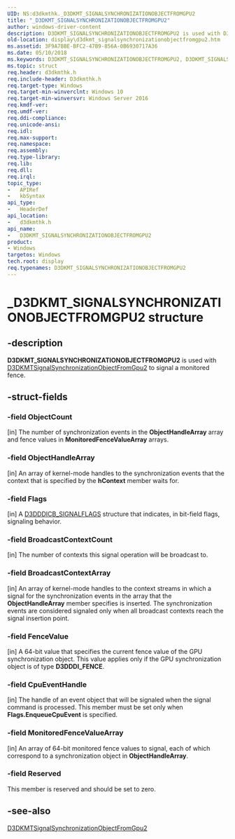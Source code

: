 ```yaml
---
UID: NS:d3dkmthk._D3DKMT_SIGNALSYNCHRONIZATIONOBJECTFROMGPU2
title: "_D3DKMT_SIGNALSYNCHRONIZATIONOBJECTFROMGPU2"
author: windows-driver-content
description: D3DKMT_SIGNALSYNCHRONIZATIONOBJECTFROMGPU2 is used with D3DKMTSignalSynchronizationObjectFromGpu2 to signal a monitored fence.
old-location: display\d3dkmt_signalsynchronizationobjectfromgpu2.htm
ms.assetid: 3F9A7BBE-BFC2-47B9-856A-0B6930717A36
ms.date: 05/10/2018
ms.keywords: D3DKMT_SIGNALSYNCHRONIZATIONOBJECTFROMGPU2, D3DKMT_SIGNALSYNCHRONIZATIONOBJECTFROMGPU2 structure [Display Devices], _D3DKMT_SIGNALSYNCHRONIZATIONOBJECTFROMGPU2, d3dkmthk/D3DKMT_SIGNALSYNCHRONIZATIONOBJECTFROMGPU2, display.d3dkmt_signalsynchronizationobjectfromgpu2
ms.topic: struct
req.header: d3dkmthk.h
req.include-header: D3dkmthk.h
req.target-type: Windows
req.target-min-winverclnt: Windows 10
req.target-min-winversvr: Windows Server 2016
req.kmdf-ver: 
req.umdf-ver: 
req.ddi-compliance: 
req.unicode-ansi: 
req.idl: 
req.max-support: 
req.namespace: 
req.assembly: 
req.type-library: 
req.lib: 
req.dll: 
req.irql: 
topic_type:
-	APIRef
-	kbSyntax
api_type:
-	HeaderDef
api_location:
-	d3dkmthk.h
api_name:
-	D3DKMT_SIGNALSYNCHRONIZATIONOBJECTFROMGPU2
product:
- Windows
targetos: Windows
tech.root: display
req.typenames: D3DKMT_SIGNALSYNCHRONIZATIONOBJECTFROMGPU2
---
```


# _D3DKMT_SIGNALSYNCHRONIZATIONOBJECTFROMGPU2 structure


## -description


<b>D3DKMT_SIGNALSYNCHRONIZATIONOBJECTFROMGPU2</b> is used with <a href="https://msdn.microsoft.com/library/windows/hardware/dn906785">D3DKMTSignalSynchronizationObjectFromGpu2</a> to signal a monitored fence.


## -struct-fields




### -field ObjectCount

[in] The number of synchronization events in the <b>ObjectHandleArray</b> array and fence values in <b>MonitoredFenceValueArray</b> arrays.


### -field ObjectHandleArray

[in] An array of kernel-mode handles to the synchronization events that the context that is specified by the <b>hContext</b> member waits for.


### -field Flags

[in] A <a href="https://msdn.microsoft.com/library/windows/hardware/ff544271">D3DDDICB_SIGNALFLAGS</a> structure that indicates, in bit-field flags, signaling behavior.


### -field BroadcastContextCount

[in] The number of contexts this signal operation will be broadcast to.


### -field BroadcastContextArray

[in] An array of kernel-mode handles to the context streams in which a signal for the synchronization events in the array that the <b>ObjectHandleArray</b> member specifies is inserted. The synchronization events are considered signaled only when all broadcast contexts reach the signal insertion point.


### -field FenceValue

[in] A 64-bit value that specifies the current fence value of the GPU synchronization object. This value applies only if the GPU synchronization object is of type <b>D3DDDI_FENCE</b>.


### -field CpuEventHandle

[in] The handle of an event object that will be signaled when the signal command is processed. This member must be set only when <b>Flags.EnqueueCpuEvent</b> is specified.


### -field MonitoredFenceValueArray

[in] An array of 64-bit monitored fence values to signal, each of which correspond to a synchronization object in <b>ObjectHandleArray</b>.


### -field Reserved

This member is reserved and should be set to zero.


## -see-also




<a href="https://msdn.microsoft.com/library/windows/hardware/dn906785">D3DKMTSignalSynchronizationObjectFromGpu2</a>
 

 

